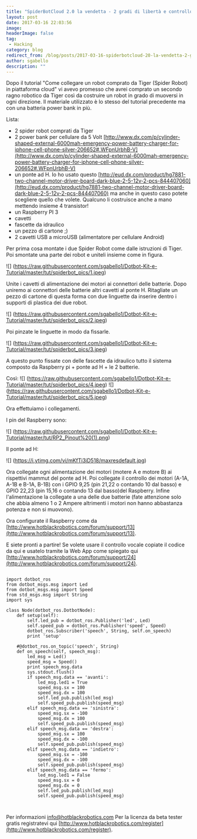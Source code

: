 ```yaml
---
title: "SpiderBotCloud 2.0 la vendetta - 2 gradi di libertà e controllo vocale"
layout: post
date: 2017-03-16 22:03:56
image: 
headerImage: false
tag: 
 - Hacking
category: blog
redirect_from: /blog/posts/2017-03-16-spiderbotcloud-20-la-vendetta-2-gradi-di-liberta-e-controllo-vocale
author: sgabello
description: ""
---
```


Dopo il tutorial "Come collegare un robot comprato da Tiger (Spider Robot) in piattaforma cloud" vi avevo promesso che avrei comprato un secondo ragno robotico da Tiger così da costruire un robot in grado di muoversi in ogni direzione.
Il materiale utilizzato è lo stesso del tutorial precedente ma con una batteria power bank in più.

Lista:

* 2 spider robot comprati da Tiger
* 2 power bank per cellulare da 5 Volt [http://www.dx.com/p/cylinder-shaped-external-6000mah-emergency-power-battery-charger-for-iphone-cell-phone-silver-206652#.WFpnUrbhB-V](http://www.dx.com/p/cylinder-shaped-external-6000mah-emergency-power-battery-charger-for-iphone-cell-phone-silver-206652#.WFpnUrbhB-V) 
* un ponte ad H. Io ho usato questo [http://eud.dx.com/product/hg7881-two-channel-motor-driver-board-dark-blue-2-5-12v-2-pcs-844407060](http://eud.dx.com/product/hg7881-two-channel-motor-driver-board-dark-blue-2-5-12v-2-pcs-844407060) ma anche in questo caso potete scegliere quello che volete. Qualcuno li costruisce anche a mano mettendo insieme 4 transistor!
* un Raspberry PI 3
* cavetti 
* fascette da idraulico
* un pezzo di cartone ;)
* 2 cavetti USB a microUSB (alimentatore per cellulare Android)

Per prima cosa montate i due Spider Robot come dalle istruzioni di Tiger. Poi smontate una parte dei robot e uniteli insieme come in figura.

![] (https://raw.githubusercontent.com/sgabello1/Dotbot-Kit-e-Tutorial/master/tut/spiderbot_pics/1.jpeg)

Unite i cavetti di alimentazione dei motori ai connettori delle batterie. Dopo uniremo ai connettori delle batterie altri cavetti al ponte H.
Ritagliate un pezzo di cartone di questa forma con due linguette da inserire dentro i supporti di plastica dei due robot.

![] (https://raw.githubusercontent.com/sgabello1/Dotbot-Kit-e-Tutorial/master/tut/spiderbot_pics/2.jpeg)

Poi pinzate le linguette in modo da fissarle.

![] (https://raw.githubusercontent.com/sgabello1/Dotbot-Kit-e-Tutorial/master/tut/spiderbot_pics/3.jpeg)

A questo punto fissate con delle fascette da idraulico tutto il sistema composto da Raspberry pi + ponte ad H + le 2 batterie. 

Così:
![] (https://raw.githubusercontent.com/sgabello1/Dotbot-Kit-e-Tutorial/master/tut/spiderbot_pics/4.jpeg)
![] (https://raw.githubusercontent.com/sgabello1/Dotbot-Kit-e-Tutorial/master/tut/spiderbot_pics/5.jpeg)

Ora effettuiamo i collegamenti.

I pin del Raspberry sono:

![] (https://raw.githubusercontent.com/sgabello1/Dotbot-Kit-e-Tutorial/master/tut/RP2_Pinout%20(1).png)

Il ponte ad H:

![] (https://i.ytimg.com/vi/mKfTi3iD518/maxresdefault.jpg) 

Ora collegate ogni alimentazione dei motori (motere A e motore B) ai rispettivi mammut del ponte ad H. Poi collegate il controllo dei motori (A-1A, A-1B e B-1A, B-1B) con i GPIO 9,25 (pin 21,22 o contando 10 dal basso) e GPIO 22,23 (pin 15,16 o contando 13 dal basso)del Raspberry. Infine l'alimentazione la collegate a una delle due batterie (fate attenzione solo che abbia almeno 1 o 2 Ampere altrimenti i motori non hanno abbastanza potenza e non si muovono).

Ora configurate il Raspberry come da [http://www.hotblackrobotics.com/forum/support/13](http://www.hotblackrobotics.com/forum/support/13).

E siete pronti a partire!
Se volete usare il controllo vocale copiate il codice da qui e usatelo tramite la Web App come spiegato qui [http://www.hotblackrobotics.com/forum/support/24](http://www.hotblackrobotics.com/forum/support/24).

```

import dotbot_ros
from dotbot_msgs.msg import Led
from dotbot_msgs.msg import Speed
from std_msgs.msg import String
import sys

class Node(dotbot_ros.DotbotNode):
    def setup(self):
        self.led_pub = dotbot_ros.Publisher('led', Led)
        self.speed_pub = dotbot_ros.Publisher('speed', Speed)
        dotbot_ros.Subscriber('speech', String, self.on_speech)
        print 'setup'

    #@dotbot_ros.on_topic('speech', String)
    def on_speech(self, speech_msg):
        led_msg = Led()
        speed_msg = Speed()
        print speech_msg.data
        sys.stdout.flush()
        if speech_msg.data == 'avanti':
            led_msg.led1 = True
            speed_msg.sx = 100
            speed_msg.dx = 100
            self.led_pub.publish(led_msg)
            self.speed_pub.publish(speed_msg)
        elif speech_msg.data == 'sinistra':
            speed_msg.sx = -100
            speed_msg.dx = 100
            self.speed_pub.publish(speed_msg)
        elif speech_msg.data == 'destra':
            speed_msg.sx = 100
            speed_msg.dx = -100
            self.speed_pub.publish(speed_msg)
        elif speech_msg.data == 'indietro':
            speed_msg.sx = -100
            speed_msg.dx = -100
            self.speed_pub.publish(speed_msg)
        elif speech_msg.data == 'fermo':
            led_msg.led1 = False
            speed_msg.sx = 0
            speed_msg.dx = 0
            self.led_pub.publish(led_msg)
            self.speed_pub.publish(speed_msg)



```

Per informazioni info@hotblackrobotics.com Per la licenza da beta tester gratis registratevi qui [http://www.hotblackrobotics.com/register](http://www.hotblackrobotics.com/register).